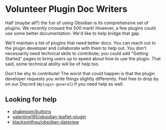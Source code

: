 # Volunteer Plugin Doc Writers

Half (maybe all?) the fun of using Obsidian is its comprehensive set of plugins. We recently crossed the 500 mark! However, a few plugins could use some better documentation. We'd like to help bridge that gap.

We'll maintain a list of plugins that need better docs. You can reach out to the plugin developer and collaborate with them to help out. You don't necessarily need technical skills to contribute; you could add "Getting Started" pages to bring users up to speed about how to use the plugin. That said, some technical ability will be of help too. 

Don't be shy to contribute! The worst that could happen is that the plugin developer requests you write things slightly differently. Feel free to drop by on our Discord (`#plugin-general`) if you need help as well.

## Looking for help

- [shabegom/buttons](https://github.com/shabegom/buttons)
- [valentine195/obsidian-leaflet-plugin](https://github.com/valentine195/obsidian-leaflet-plugin)
- [blacksmithgu/obsidian-dataview](https://github.com/blacksmithgu/obsidian-dataview)
